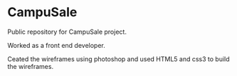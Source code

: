 # CampuSale
Public repository for CampuSale project. 

Worked as a front end developer.

Ceated the wireframes using photoshop and used HTML5 and css3 to build the wireframes.
